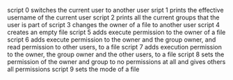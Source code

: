 script 0 switches the current user to another user
sript 1 prints the effective username of the current user
script 2 prints all the current groups that the user is part of
script 3 changes the owner of a file to another user
script 4 creates an empty file
script 5 adds execute permission to the owner of a file
script 6 adds execute permission to the owner and the group owner, and read permission to other users, to a file
script 7 adds execution permission to the owner, the group owner and the other users, to a file
script 8 sets the permission of the owner and group to no permissions at all and gives others all permissions
script 9 sets the mode of a file
